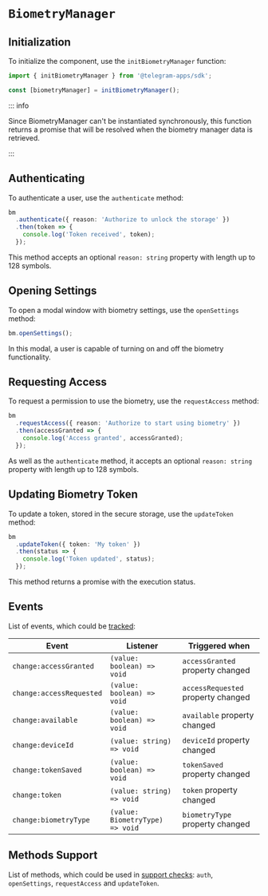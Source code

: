 # `BiometryManager`

## Initialization

To initialize the component, use the `initBiometryManager` function:

```typescript
import { initBiometryManager } from '@telegram-apps/sdk';

const [biometryManager] = initBiometryManager();  
```

::: info

Since BiometryManager can't be instantiated synchronously, this function returns a promise that will
be resolved when the biometry manager data is retrieved.

:::

## Authenticating

To authenticate a user, use the `authenticate` method:

```ts
bm
  .authenticate({ reason: 'Authorize to unlock the storage' })
  .then(token => {
    console.log('Token received', token);
  });
```

This method accepts an optional `reason: string` property with length up to 128 symbols.

## Opening Settings

To open a modal window with biometry settings, use the `openSettings` method:

```ts
bm.openSettings();
```

In this modal, a user is capable of turning on and off the biometry functionality.

## Requesting Access

To request a permission to use the biometry, use the `requestAccess` method:

```ts
bm
  .requestAccess({ reason: 'Authorize to start using biometry' })
  .then(accessGranted => {
    console.log('Access granted', accessGranted);
  });
```

As well as the `authenticate` method, it accepts an optional `reason: string` property with length
up to 128 symbols.

## Updating Biometry Token

To update a token, stored in the secure storage, use the `updateToken` method:

```ts
bm
  .updateToken({ token: 'My token' })
  .then(status => {
    console.log('Token updated', status);
  });
```

This method returns a promise with the execution status.

## Events

List of events, which could be [tracked](../components#events):

| Event                    | Listener                        | Triggered when                     |
| ------------------------ | ------------------------------- | ---------------------------------- |
| `change:accessGranted`   | `(value: boolean) => void`      | `accessGranted` property changed   |
| `change:accessRequested` | `(value: boolean) => void`      | `accessRequested` property changed |
| `change:available`       | `(value: boolean) => void`      | `available` property changed       |
| `change:deviceId`        | `(value: string) => void`       | `deviceId` property changed        |
| `change:tokenSaved`      | `(value: boolean) => void`      | `tokenSaved` property changed      |
| `change:token`           | `(value: string) => void`       | `token` property changed           |
| `change:biometryType`    | `(value: BiometryType) => void` | `biometryType` property changed    |

## Methods Support

List of methods, which could be used in [support checks](../components#methods-support):
`auth`, `openSettings`, `requestAccess` and `updateToken`.
